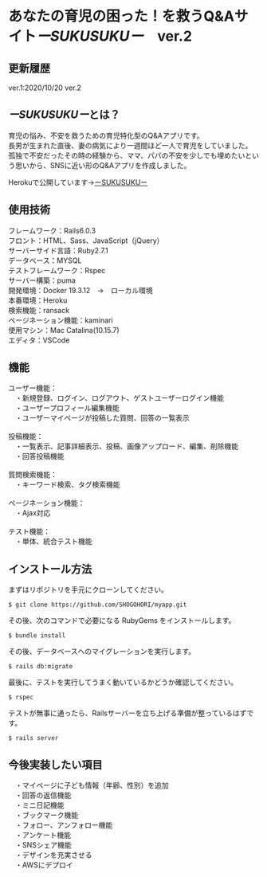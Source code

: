 # あなたの育児の困った！を救うQ&Aサイト*ーSUKUSUKUー*　ver.2

## 更新履歴
ver.1:2020/10/20
ver.2

## *ーSUKUSUKUー*とは？
育児の悩み、不安を救うための育児特化型のQ&Aアプリです。<br>
長男が生まれた直後、妻の病気により一週間ほど一人で育児をしていました。<br>
孤独で不安だったその時の経験から、ママ、パパの不安を少しでも埋めたいという思いから、SNSに近い形のQ&Aアプリを作成しました。<br>

Herokuで公開しています→[ーSUKUSUKUー](https://childcare-questions-and-answer.herokuapp.com/)

## 使用技術
フレームワーク：Rails6.0.3<br>
フロント：HTML、Sass、JavaScript（jQuery）<br>
サーバーサイド言語：Ruby2.7.1<br>
データベース：MYSQL<br>
テストフレームワーク：Rspec<br>
サーバー構築：puma<br>
開発環境：Docker 19.3.12　→　ローカル環境<br>
本番環境：Heroku<br>
検索機能：ransack<br>
ページネーション機能：kaminari<br>
使用マシン：Mac Catalina(10.15.7)<br>
エディタ：VSCode<br>

## 機能
ユーザー機能：<br>
　・新規登録、ログイン、ログアウト、ゲストユーザーログイン機能<br>
　・ユーザープロフィール編集機能<br>
　・ユーザーマイページが投稿した質問、回答の一覧表示<br>
<br>
投稿機能：<br>
　・一覧表示、記事詳細表示、投稿、画像アップロード、編集、削除機能<br>
　・回答投稿機能<br>
<br>
質問検索機能：<br>
　・キーワード検索、タグ検索機能<br>
<br>
ページネーション機能：<br>
　・Ajax対応<br>
<br>
テスト機能：<br>
　・単体、統合テスト機能<br>


## インストール方法

まずはリポジトリを手元にクローンしてください。

```
$ git clone https://github.com/SHOGOHORI/myapp.git
```

その後、次のコマンドで必要になる RubyGems をインストールします。

```
$ bundle install
```

その後、データベースへのマイグレーションを実行します。

```
$ rails db:migrate
```

最後に、テストを実行してうまく動いているかどうか確認してください。

```
$ rspec
```

テストが無事に通ったら、Railsサーバーを立ち上げる準備が整っているはずです。

```
$ rails server
```

## 今後実装したい項目
　・マイページに子ども情報（年齢、性別）を追加<br>
　・回答の返信機能<br>
　・ミニ日記機能<br>
　・ブックマーク機能<br>
　・フォロー、アンフォロー機能<br>
　・アンケート機能<br>
　・SNSシェア機能<br>
　・デザインを充実させる<br>
　・AWSにデプロイ<br>
